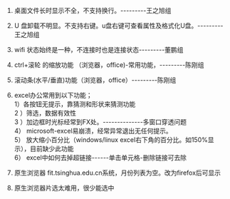 1. 桌面文件长时显示不全，不支持换行。---------王之旭组
2. U 盘卸载不明显。不支持右键。u盘右键可查看属性及格式化U盘。---------王之旭组

3. wifi 状态始终是一种，不连接时也是连接状态---------董鹏组


4. ctrl+滚轮 的缩放功能 （浏览器，office)-常用功能，---------陈刚组
5. 滚动条(水平/垂直)功能（浏览器，office）---------陈刚组

6. excel办公常用到以下功能；  
      1）各按钮无提示，靠猜测和形状来猜测功能   
      2 ）筛选，数据有效性   
      3 ）加边框时光标经常到FX处。--------------多窗口穿透问题   
      4） microsoft-excel易崩溃，经常异常退出无任何提示。   
      5） 放大缩小百分比（windows/linux excel右下角的百分比。如150%显示），目前缺少此功能   
      6） excel中如何去掉超链接------单击单元格-删除链接可去除     
7. 原生浏览器 fit.tsinghua.edu.cn系统，月份列表为空。改为firefox后可显示    
8. 原生浏览器片选太难用，很少能选中  

